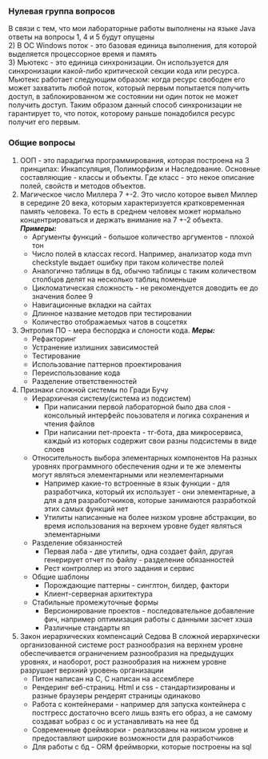 ### Нулевая группа вопросов
В связи с тем, что мои лабораторные работы выполнены на языке Java ответы на вопросы 1, 4 и 5 будут опущены  
2) В ОС Windows поток - это базовая единица выполнения, для которой выделяется процессорное
время и память  
3) Мьютекс - это единица синхронизации. Он используется для синхронизации какой-либо критической секции
кода или ресурса. Мьютекс работает следующим образом: когда ресурс свободен его может захватить любой поток,
который первым попытается получить доступ, в заблокированном же состоянии ни один поток не может получить 
доступ. Таким образом данный способ синхронизации не гарантирует то, что поток, которому раньше понадобился 
ресурс получит его первым.


### Общие вопросы
1) ООП - это парадигма программирования, которая построена на 3 принципах: Инкапсуляция, Полиморфизм и Наследование.
Основные составляющие - классы и объекты. Где класс - это некое описание полей, свойств и методов объектов.
2) Магическое число Миллера 7 +-2. Это число которое вывел Миллер в середине 20 века, которым характеризуется
кратковременная память человека. То есть в среднем человек может нормально концентрироваться и держать
внимание на 7 +-2 объекта.  
***Примеры:***  
   - Аргументы функций - большое количество аргументов - плохой тон
   - Число полей в классах record. Например, анализатор кода mvn checkstyle выдает ошибку при таком количестве полей
   - Аналогично таблицы в бд, обычно таблицы с таким количеством столбцов делят на несколько таблиц поменьше
   - Цикломатическая сложность - не рекомендуется доводить ее до значения более 9
   - Навигационные вкладки на сайтах
   - Длинное название методов при тестировании
   - Количество отображаемых чатов в соцсетях
3) Энтропия ПО - мера беспордка и слоности кода.
***Меры:***
   - Рефакторинг
   - Устранение излишних зависимостей
   - Тестирование
   - Использование паттернов проектирования
   - Переиспользование кода
   - Разделение ответственностей
4) Признаки сложной системы по Гради Бучу
   - Иерархичная систему(система из подсистем)
       * При написании первой лабораторной было два слоя - консольный интерфейс поьзователя и логика сохранения и 
     чтения файлов
       * При написании пет-проекта - тг-бота, два микросервиса, каждый из которых содержит свои разны подсистемы 
     в виде слоев
   - Относительность выбора элементарных компонентов
   На разных уровнях программного обеспечения одни и те же элементы могут являться элементарными или неэлементарными
       * Например какие-то встроенные в язык функции - для разработчика, который их использует - они элементарные, а для 
     а для разработчкиков, которые занимаются разработкой этих самых функций нет
       * Утилиты написанные на более низком уровне абстракции, во время использования на верхнем уровне будет являться элементарными
   - Разделение обязанностей
       * Первая лаба - две утилиты, одна создает файл, другая генерирует отчет по файлу - разделение обязанностей
       * Рест контроллер из этого задания и сервис
   - Общие шаблоны
       * Порождающие паттерны - синглтон, билдер, фактори
       * Клиент-серверная архитектура
   - Стабильные промежуточные формы
       * Версионирование проектов - последовательное добавление фич, например оптимизация работы с данными
     засчет хэша
       * Различные стандарты яп
5) Закон иерархических компенсаций Седова
В сложной иерархически организованной системе рост разнообразия на верхнем уровне обеспечивается
ограничением разнообразия на предыдущих уровнях, и наоборот, рост разнообразия на нижнем уровне 
разрушает верхний уровень организации
   - Питон написан на С, С написан на ассемблере
   - Рендеринг веб-страниц. Html и css - стандартизированы и разные браузеры рендерят страницы одинаково
   - Работа с контейнерами - например для запуска контейнера с постгресс достаточно всего лишь взять его
   образ, а не самому создават ьобраз с ос и устанавливать на нее бд
   - Современные фреймворки - реализованы на низком уровне и предоставляют широкие возможности для 
   разработчиков
   - Для работы с бд - ORM фреймворки, которые построены на sql
